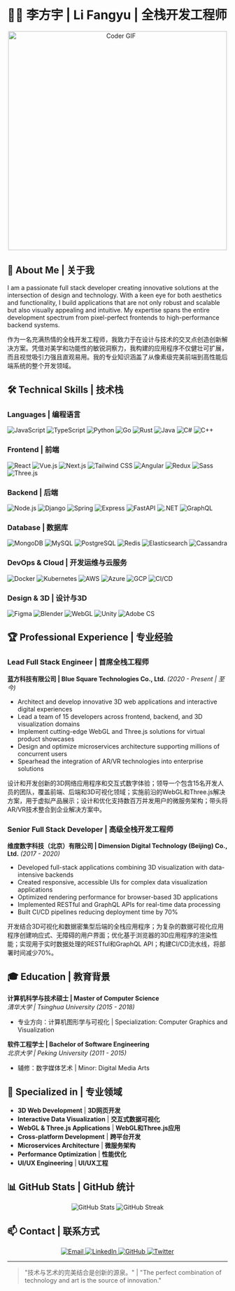 # 👨‍💻 李方宇 | Li Fangyu | 全栈开发工程师

<div align="center">
  <img src="https://media.giphy.com/media/SWoSkN6DxTszqIKEqv/giphy.gif" alt="Coder GIF" width="500">
</div>

## 🚀 About Me | 关于我
I am a passionate full stack developer creating innovative solutions at the intersection of design and technology. With a keen eye for both aesthetics and functionality, I build applications that are not only robust and scalable but also visually appealing and intuitive. My expertise spans the entire development spectrum from pixel-perfect frontends to high-performance backend systems.

作为一名充满热情的全栈开发工程师，我致力于在设计与技术的交叉点创造创新解决方案。凭借对美学和功能性的敏锐洞察力，我构建的应用程序不仅健壮可扩展，而且视觉吸引力强且直观易用。我的专业知识涵盖了从像素级完美前端到高性能后端系统的整个开发领域。

## 🛠️ Technical Skills | 技术栈

### Languages | 编程语言
<p align="left">
  <img src="https://img.shields.io/badge/JavaScript-F7DF1E?style=for-the-badge&logo=javascript&logoColor=black" alt="JavaScript" />
  <img src="https://img.shields.io/badge/TypeScript-007ACC?style=for-the-badge&logo=typescript&logoColor=white" alt="TypeScript" />
  <img src="https://img.shields.io/badge/Python-3776AB?style=for-the-badge&logo=python&logoColor=white" alt="Python" />
  <img src="https://img.shields.io/badge/Go-00ADD8?style=for-the-badge&logo=go&logoColor=white" alt="Go" />
  <img src="https://img.shields.io/badge/Rust-000000?style=for-the-badge&logo=rust&logoColor=white" alt="Rust" />
  <img src="https://img.shields.io/badge/Java-ED8B00?style=for-the-badge&logo=openjdk&logoColor=white" alt="Java" />
  <img src="https://img.shields.io/badge/C%23-239120?style=for-the-badge&logo=c-sharp&logoColor=white" alt="C#" />
  <img src="https://img.shields.io/badge/C++-00599C?style=for-the-badge&logo=c%2B%2B&logoColor=white" alt="C++" />
</p>

### Frontend | 前端
<p align="left">
  <img src="https://img.shields.io/badge/React-20232A?style=for-the-badge&logo=react&logoColor=61DAFB" alt="React" />
  <img src="https://img.shields.io/badge/Vue.js-35495E?style=for-the-badge&logo=vue.js&logoColor=4FC08D" alt="Vue.js" />
  <img src="https://img.shields.io/badge/Next.js-000000?style=for-the-badge&logo=next.js&logoColor=white" alt="Next.js" />
  <img src="https://img.shields.io/badge/Tailwind_CSS-38B2AC?style=for-the-badge&logo=tailwind-css&logoColor=white" alt="Tailwind CSS" />
  <img src="https://img.shields.io/badge/Angular-DD0031?style=for-the-badge&logo=angular&logoColor=white" alt="Angular" />
  <img src="https://img.shields.io/badge/Redux-593D88?style=for-the-badge&logo=redux&logoColor=white" alt="Redux" />
  <img src="https://img.shields.io/badge/Sass-CC6699?style=for-the-badge&logo=sass&logoColor=white" alt="Sass" />
  <img src="https://img.shields.io/badge/Three.js-000000?style=for-the-badge&logo=three.js&logoColor=white" alt="Three.js" />
</p>

### Backend | 后端
<p align="left">
  <img src="https://img.shields.io/badge/Node.js-339933?style=for-the-badge&logo=node.js&logoColor=white" alt="Node.js" />
  <img src="https://img.shields.io/badge/Django-092E20?style=for-the-badge&logo=django&logoColor=white" alt="Django" />
  <img src="https://img.shields.io/badge/Spring-6DB33F?style=for-the-badge&logo=spring&logoColor=white" alt="Spring" />
  <img src="https://img.shields.io/badge/Express-000000?style=for-the-badge&logo=express&logoColor=white" alt="Express" />
  <img src="https://img.shields.io/badge/FastAPI-009688?style=for-the-badge&logo=fastapi&logoColor=white" alt="FastAPI" />
  <img src="https://img.shields.io/badge/.NET-5C2D91?style=for-the-badge&logo=.net&logoColor=white" alt=".NET" />
  <img src="https://img.shields.io/badge/GraphQL-E10098?style=for-the-badge&logo=graphql&logoColor=white" alt="GraphQL" />
</p>

### Database | 数据库
<p align="left">
  <img src="https://img.shields.io/badge/MongoDB-4EA94B?style=for-the-badge&logo=mongodb&logoColor=white" alt="MongoDB" />
  <img src="https://img.shields.io/badge/MySQL-4479A1?style=for-the-badge&logo=mysql&logoColor=white" alt="MySQL" />
  <img src="https://img.shields.io/badge/PostgreSQL-316192?style=for-the-badge&logo=postgresql&logoColor=white" alt="PostgreSQL" />
  <img src="https://img.shields.io/badge/Redis-DC382D?style=for-the-badge&logo=redis&logoColor=white" alt="Redis" />
  <img src="https://img.shields.io/badge/Elasticsearch-005571?style=for-the-badge&logo=elasticsearch&logoColor=white" alt="Elasticsearch" />
  <img src="https://img.shields.io/badge/Cassandra-1287B1?style=for-the-badge&logo=apache-cassandra&logoColor=white" alt="Cassandra" />
</p>

### DevOps & Cloud | 开发运维与云服务
<p align="left">
  <img src="https://img.shields.io/badge/Docker-2496ED?style=for-the-badge&logo=docker&logoColor=white" alt="Docker" />
  <img src="https://img.shields.io/badge/Kubernetes-326CE5?style=for-the-badge&logo=kubernetes&logoColor=white" alt="Kubernetes" />
  <img src="https://img.shields.io/badge/AWS-232F3E?style=for-the-badge&logo=amazon-aws&logoColor=white" alt="AWS" />
  <img src="https://img.shields.io/badge/Azure-0078D4?style=for-the-badge&logo=microsoft-azure&logoColor=white" alt="Azure" />
  <img src="https://img.shields.io/badge/Google_Cloud-4285F4?style=for-the-badge&logo=google-cloud&logoColor=white" alt="GCP" />
  <img src="https://img.shields.io/badge/CI/CD-2088FF?style=for-the-badge&logo=github-actions&logoColor=white" alt="CI/CD" />
</p>

### Design & 3D | 设计与3D
<p align="left">
  <img src="https://img.shields.io/badge/Figma-F24E1E?style=for-the-badge&logo=figma&logoColor=white" alt="Figma" />
  <img src="https://img.shields.io/badge/Blender-F5792A?style=for-the-badge&logo=blender&logoColor=white" alt="Blender" />
  <img src="https://img.shields.io/badge/WebGL-990000?style=for-the-badge&logo=webgl&logoColor=white" alt="WebGL" />
  <img src="https://img.shields.io/badge/Unity-000000?style=for-the-badge&logo=unity&logoColor=white" alt="Unity" />
  <img src="https://img.shields.io/badge/Adobe_Creative_Suite-DA1F26?style=for-the-badge&logo=adobe&logoColor=white" alt="Adobe CS" />
</p>

## 🏆 Professional Experience | 专业经验

### Lead Full Stack Engineer | 首席全栈工程师
**蓝方科技有限公司 | Blue Square Technologies Co., Ltd.** _(2020 - Present | 至今)_
- Architect and develop innovative 3D web applications and interactive digital experiences
- Lead a team of 15 developers across frontend, backend, and 3D visualization domains
- Implement cutting-edge WebGL and Three.js solutions for virtual product showcases
- Design and optimize microservices architecture supporting millions of concurrent users
- Spearhead the integration of AR/VR technologies into enterprise solutions

设计和开发创新的3D网络应用程序和交互式数字体验；领导一个包含15名开发人员的团队，覆盖前端、后端和3D可视化领域；实施前沿的WebGL和Three.js解决方案，用于虚拟产品展示；设计和优化支持数百万并发用户的微服务架构；带头将AR/VR技术整合到企业解决方案中。

### Senior Full Stack Developer | 高级全栈开发工程师
**维度数字科技（北京）有限公司 | Dimension Digital Technology (Beijing) Co., Ltd.** _(2017 - 2020)_
- Developed full-stack applications combining 3D visualization with data-intensive backends
- Created responsive, accessible UIs for complex data visualization applications
- Optimized rendering performance for browser-based 3D applications
- Implemented RESTful and GraphQL APIs for real-time data processing
- Built CI/CD pipelines reducing deployment time by 70%

开发结合3D可视化和数据密集型后端的全栈应用程序；为复杂的数据可视化应用程序创建响应式、无障碍的用户界面；优化基于浏览器的3D应用程序的渲染性能；实现用于实时数据处理的RESTful和GraphQL API；构建CI/CD流水线，将部署时间减少70%。

## 🎓 Education | 教育背景
**计算机科学与技术硕士 | Master of Computer Science**  
_清华大学 | Tsinghua University_ _(2015 - 2018)_
- 专业方向：计算机图形学与可视化 | Specialization: Computer Graphics and Visualization

**软件工程学士 | Bachelor of Software Engineering**  
_北京大学 | Peking University_ _(2011 - 2015)_
- 辅修：数字媒体艺术 | Minor: Digital Media Arts

## 💼 Specialized in | 专业领域
- **3D Web Development** | **3D网页开发**
- **Interactive Data Visualization** | **交互式数据可视化**
- **WebGL & Three.js Applications** | **WebGL和Three.js应用**
- **Cross-platform Development** | **跨平台开发**
- **Microservices Architecture** | **微服务架构**
- **Performance Optimization** | **性能优化**
- **UI/UX Engineering** | **UI/UX工程**

## 📊 GitHub Stats | GitHub 统计
<p align="center">
  <img src="https://github-readme-stats.vercel.app/api?username=lifangyu&show_icons=true&theme=radical" alt="GitHub Stats" />
  <img src="https://github-readme-streak-stats.herokuapp.com/?user=lifangyu&theme=radical" alt="GitHub Streak" />
</p>

## 📫 Contact | 联系方式
<p align="center">
  <a href="mailto:contact@lifangyu.dev">
    <img src="https://img.shields.io/badge/Email-D14836?style=for-the-badge&logo=gmail&logoColor=white" alt="Email" />
  </a>
  <a href="https://linkedin.com/in/lifangyu">
    <img src="https://img.shields.io/badge/LinkedIn-0077B5?style=for-the-badge&logo=linkedin&logoColor=white" alt="LinkedIn" />
  </a>
  <a href="https://github.com/lifangyu">
    <img src="https://img.shields.io/badge/GitHub-100000?style=for-the-badge&logo=github&logoColor=white" alt="GitHub" />
  </a>
  <a href="https://twitter.com/lifangyu_dev">
    <img src="https://img.shields.io/badge/Twitter-1DA1F2?style=for-the-badge&logo=twitter&logoColor=white" alt="Twitter" />
  </a>
</p>

---

> "技术与艺术的完美结合是创新的源泉。" | "The perfect combination of technology and art is the source of innovation."
